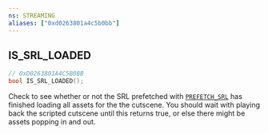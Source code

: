 ```yaml
---
ns: STREAMING
aliases: ["0xd0263801a4c5b0bb"]
---
```

## IS_SRL_LOADED

```c
// 0xD0263801A4C5B0BB
bool IS_SRL_LOADED();
```

Check to see whether or not the SRL prefetched with [`PREFETCH_SRL`](#_0x3D245789CE12982C) has finished loading all assets for the the cutscene. You should wait with playing back the scripted cutscene until this returns true, or else there might be assets popping in and out.

